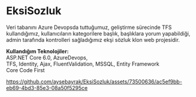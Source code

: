 # EksiSozluk

Veri tabanını Azure
Devopsda tuttuğumuz, geliştirme sürecinde TFS kullandığımız,
kullanıcıların kategorilere başlık, başlıklara yorum yapabildiği,
admin tarafında kontrolleri sağladığımız ekşi sözluk klon web
projesidir.

**Kullandığım Teknolojiler:**                 
ASP.NET Core 6.0, AzureDevops,                 
TFS, Identity, Ajax, FluentValidation, MSSQL, Entity Framework                  
Core Code First            


https://github.com/aysebayrak/EksiSozluk/assets/73500636/ac5ef9bb-eb69-4bd3-85e3-08a50f5295ce


